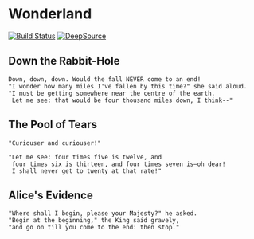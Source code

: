 # Wonderland

[![Build Status](https://travis-ci.org/antarcticatec/wonderland.svg?branch=master)](https://travis-ci.org/antarcticatec/wonderland)
[![DeepSource](https://deepsource.io/gh/antarcticatec/wonderland.svg/?label=active+issues&show_trend=true)](https://deepsource.io/gh/antarcticatec/wonderland/?ref=repository-badge)

## Down the Rabbit-Hole

	Down, down, down. Would the fall NEVER come to an end! 
	"I wonder how many miles I've fallen by this time?" she said aloud. 
	"I must be getting somewhere near the centre of the earth. 
	 Let me see: that would be four thousand miles down, I think--" 

## The Pool of Tears

	"Curiouser and curiouser!"

	"Let me see: four times five is twelve, and 
	 four times six is thirteen, and four times seven is—oh dear! 
	 I shall never get to twenty at that rate!"

## Alice's Evidence

	"Where shall I begin, please your Majesty?" he asked.
	"Begin at the beginning," the King said gravely, 
	"and go on till you come to the end: then stop."
